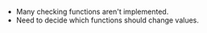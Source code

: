 
- Many checking functions aren't implemented.
- Need to decide which functions should change values.

